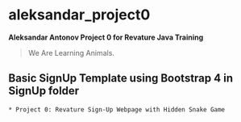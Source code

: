 # aleksandar_project0
**Aleksandar Antonov Project 0 for Revature Java Training**
>We Are Learning Animals.

## Basic SignUp Template using Bootstrap 4 in SignUp folder
	* Project 0: Revature Sign-Up Webpage with Hidden Snake Game
